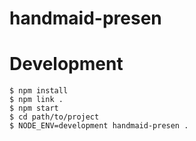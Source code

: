 # handmaid-presen

# Development

```
$ npm install
$ npm link .
$ npm start
$ cd path/to/project
$ NODE_ENV=development handmaid-presen .
```
